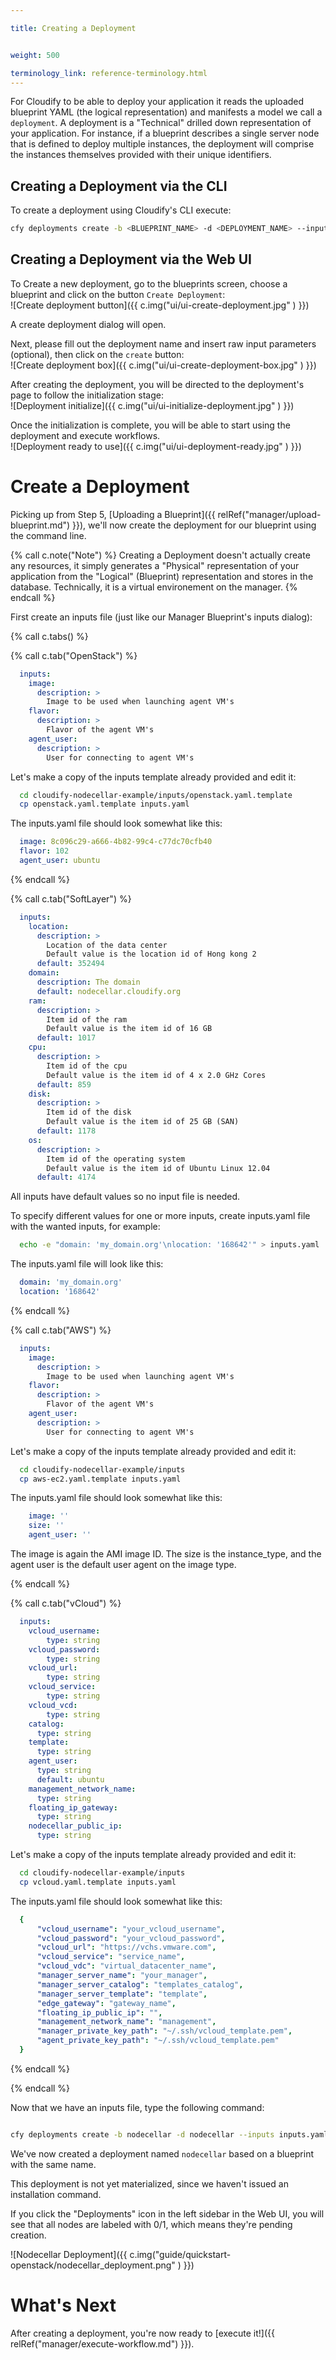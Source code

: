 ```yaml
---

title: Creating a Deployment


weight: 500

terminology_link: reference-terminology.html
---
```


For Cloudify to be able to deploy your application it reads the uploaded blueprint YAML (the logical representation) and manifests a model we call a `deployment`. A deployment is a "Technical" drilled down representation of your application. For instance, if a blueprint describes a single server node that is defined to deploy multiple instances, the deployment will comprise the instances themselves provided with their unique identifiers.


## Creating a Deployment via the CLI

To create a deployment using Cloudify's CLI execute:

```bash
cfy deployments create -b <BLUEPRINT_NAME> -d <DEPLOYMENT_NAME> --inputs </path/to/your/inputs.yaml​>
```


## Creating a Deployment via the Web UI

To Create a new deployment, go to the blueprints screen, choose a blueprint and click on the button `Create Deployment`:<br/>
![Create deployment button]({{ c.img("ui/ui-create-deployment.jpg" ) }})

A create deployment dialog will open.<br/>

Next, please fill out the deployment name and insert raw input parameters (optional), then click on the `create` button:<br/>
![Create deployment box]({{ c.img("ui/ui-create-deployment-box.jpg" ) }})

After creating the deployment, you will be directed to the deployment's page to follow the initialization stage:<br/>
![Deployment initialize]({{ c.img("ui/ui-initialize-deployment.jpg" ) }})

Once the initialization is complete, you will be able to start using the deployment and execute workflows.<br/>
![Deployment ready to use]({{ c.img("ui/ui-deployment-ready.jpg" ) }})

# Create a Deployment

Picking up from Step 5, [Uploading a Blueprint]({{ relRef("manager/upload-blueprint.md") }}), we'll now create the deployment for our blueprint using the command line.

{% call c.note("Note") %}
Creating a Deployment doesn't actually create any resources, it simply generates a "Physical" representation of your application from the "Logical" (Blueprint) representation and stores in the database. Technically, it is a virtual environement on the manager.
{% endcall %}

First create an inputs file (just like our Manager Blueprint's inputs dialog):

{% call c.tabs() %}


  {% call c.tab("OpenStack") %}

```yaml
  inputs:
    image:
      description: >
        Image to be used when launching agent VM's
    flavor:
      description: >
        Flavor of the agent VM's
    agent_user:
      description: >
        User for connecting to agent VM's
```


Let's make a copy of the inputs template already provided and edit it:

```bash
  cd cloudify-nodecellar-example/inputs/openstack.yaml.template
  cp openstack.yaml.template inputs.yaml
```
  The inputs.yaml file should look somewhat like this:
```yaml
  image: 8c096c29-a666-4b82-99c4-c77dc70cfb40
  flavor: 102
  agent_user: ubuntu
```

  {% endcall %}



  {% call c.tab("SoftLayer") %}

```yaml
  inputs:
    location:
      description: >
        Location of the data center
        Default value is the location id of Hong kong 2
      default: 352494
    domain:
      description: The domain
      default: nodecellar.cloudify.org
    ram:
      description: >
        Item id of the ram
        Default value is the item id of 16 GB
      default: 1017
    cpu:
      description: >
        Item id of the cpu
        Default value is the item id of 4 x 2.0 GHz Cores
      default: 859
    disk:
      description: >
        Item id of the disk
        Default value is the item id of 25 GB (SAN)
      default: 1178
    os:
      description: >
        Item id of the operating system
        Default value is the item id of Ubuntu Linux 12.04
      default: 4174
```

All inputs have default values so no input file is needed.

To specify different values for one or more inputs, create inputs.yaml file with the wanted inputs, for example:

```bash
  echo -e "domain: 'my_domain.org'\nlocation: '168642'" > inputs.yaml
```
  The inputs.yaml file will look like this:
```yaml
  domain: 'my_domain.org'
  location: '168642'
```

  {% endcall %}

  {% call c.tab("AWS") %}

```yaml
  inputs:
    image:
      description: >
        Image to be used when launching agent VM's
    flavor:
      description: >
        Flavor of the agent VM's
    agent_user:
      description: >
        User for connecting to agent VM's
```

Let's make a copy of the inputs template already provided and edit it:

```bash
  cd cloudify-nodecellar-example/inputs
  cp aws-ec2.yaml.template inputs.yaml
```
  The inputs.yaml file should look somewhat like this:
```yaml
    image: ''
    size: ''
    agent_user: ''
```

The image is again the AMI image ID. The size is the instance_type, and the agent user is the default user agent on the image type.

  {% endcall %}



  {% call c.tab("vCloud") %}

```yaml
  inputs:
    vcloud_username:
        type: string
    vcloud_password:
        type: string
    vcloud_url:
        type: string
    vcloud_service:
        type: string
    vcloud_vcd:
        type: string
    catalog:
      type: string
    template:
      type: string
    agent_user:
      type: string
      default: ubuntu
    management_network_name:
      type: string
    floating_ip_gateway:
      type: string
    nodecellar_public_ip:
      type: string
```

Let's make a copy of the inputs template already provided and edit it:

```bash
  cd cloudify-nodecellar-example/inputs
  cp vcloud.yaml.template inputs.yaml
```
  The inputs.yaml file should look somewhat like this:
```yaml
  {
      "vcloud_username": "your_vcloud_username",
      "vcloud_password": "your_vcloud_password",
      "vcloud_url": "https://vchs.vmware.com",
      "vcloud_service": "service_name",
      "vcloud_vdc": "virtual_datacenter_name",
      "manager_server_name": "your_manager",
      "manager_server_catalog": "templates_catalog",
      "manager_server_template": "template",
      "edge_gateway": "gateway_name",
      "floating_ip_public_ip": "",
      "management_network_name": "management",
      "manager_private_key_path": "~/.ssh/vcloud_template.pem",
      "agent_private_key_path": "~/.ssh/vcloud_template.pem"
  }
```

  {% endcall %}

  {% endcall %}



Now that we have an inputs file, type the following command:

```bash

cfy deployments create -b nodecellar -d nodecellar --inputs inputs.yaml

```

We've now created a deployment named `nodecellar` based on a blueprint with the same name.

This deployment is not yet materialized, since we haven't issued an installation command.

If you click the "Deployments" icon in the left sidebar in the Web UI, you will see that all nodes are labeled with 0/1, which means they're pending creation.

![Nodecellar Deployment]({{ c.img("guide/quickstart-openstack/nodecellar_deployment.png" ) }})


# What's Next

After creating a deployment, you're now ready to [execute it!]({{ relRef("manager/execute-workflow.md") }}).
